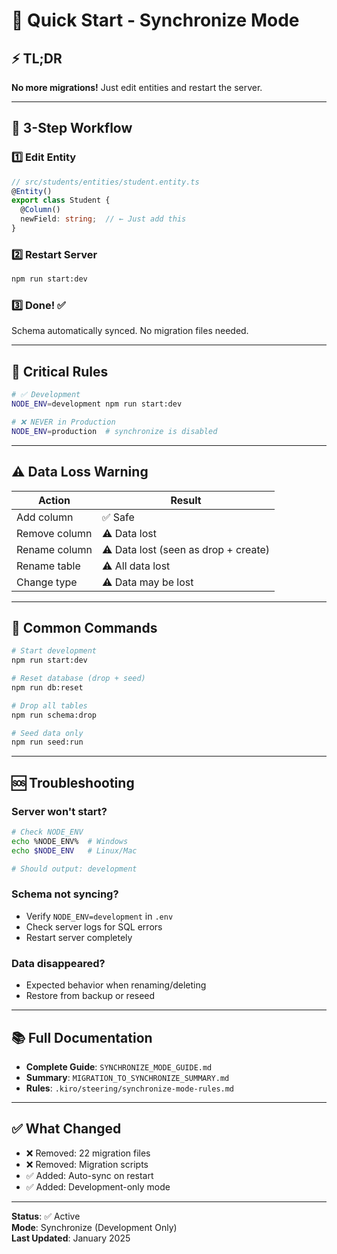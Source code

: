 # 🚀 Quick Start - Synchronize Mode

## ⚡ TL;DR

**No more migrations!** Just edit entities and restart the server.

---

## 🎯 3-Step Workflow

### 1️⃣ Edit Entity
```typescript
// src/students/entities/student.entity.ts
@Entity()
export class Student {
  @Column()
  newField: string;  // ← Just add this
}
```

### 2️⃣ Restart Server
```bash
npm run start:dev
```

### 3️⃣ Done! ✅
Schema automatically synced. No migration files needed.

---

## 🔴 Critical Rules

```bash
# ✅ Development
NODE_ENV=development npm run start:dev

# ❌ NEVER in Production
NODE_ENV=production  # synchronize is disabled
```

---

## ⚠️ Data Loss Warning

| Action | Result |
|--------|--------|
| Add column | ✅ Safe |
| Remove column | ⚠️ Data lost |
| Rename column | ⚠️ Data lost (seen as drop + create) |
| Rename table | ⚠️ All data lost |
| Change type | ⚠️ Data may be lost |

---

## 📝 Common Commands

```bash
# Start development
npm run start:dev

# Reset database (drop + seed)
npm run db:reset

# Drop all tables
npm run schema:drop

# Seed data only
npm run seed:run
```

---

## 🆘 Troubleshooting

### Server won't start?
```bash
# Check NODE_ENV
echo %NODE_ENV%  # Windows
echo $NODE_ENV   # Linux/Mac

# Should output: development
```

### Schema not syncing?
- Verify `NODE_ENV=development` in `.env`
- Check server logs for SQL errors
- Restart server completely

### Data disappeared?
- Expected behavior when renaming/deleting
- Restore from backup or reseed

---

## 📚 Full Documentation

- **Complete Guide**: `SYNCHRONIZE_MODE_GUIDE.md`
- **Summary**: `MIGRATION_TO_SYNCHRONIZE_SUMMARY.md`
- **Rules**: `.kiro/steering/synchronize-mode-rules.md`

---

## ✅ What Changed

- ❌ Removed: 22 migration files
- ❌ Removed: Migration scripts
- ✅ Added: Auto-sync on restart
- ✅ Added: Development-only mode

---

**Status**: ✅ Active  
**Mode**: Synchronize (Development Only)  
**Last Updated**: January 2025
